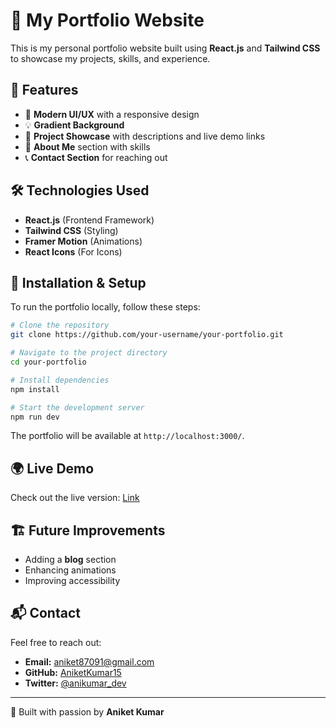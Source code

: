 # 🚀 My Portfolio Website

This is my personal portfolio website built using **React.js** and **Tailwind CSS** to showcase my projects, skills, and experience.

## 🌟 Features
- 🎨 **Modern UI/UX** with a responsive design
- 💡 **Gradient Background**
- 📂 **Project Showcase** with descriptions and live demo links
- 📜 **About Me** section with skills
- 📞 **Contact Section** for reaching out

## 🛠️ Technologies Used
- **React.js** (Frontend Framework)
- **Tailwind CSS** (Styling)
- **Framer Motion** (Animations)
- **React Icons** (For Icons)

## 📌 Installation & Setup
To run the portfolio locally, follow these steps:

```bash
# Clone the repository
git clone https://github.com/your-username/your-portfolio.git

# Navigate to the project directory
cd your-portfolio

# Install dependencies
npm install

# Start the development server
npm run dev
```

The portfolio will be available at `http://localhost:3000/`.

## 🌍 Live Demo
Check out the live version: [Link](https://yourportfolio.com)

## 🏗️ Future Improvements
- Adding a **blog** section
- Enhancing animations
- Improving accessibility

## 📬 Contact
Feel free to reach out:
- **Email:** aniket87091@gmail.com
- **GitHub:** [AniketKumar15](https://github.com/AniketKumar15)
- **Twitter:** [@anikumar_dev](https://twitter.com/anikumar_dev)

---
💙 Built with passion by **Aniket Kumar**


